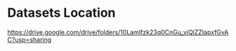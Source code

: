 # Datasets Location

https://drive.google.com/drive/folders/10LamIfzk23q0CnGu_viQlZZIapxfGvAC?usp=sharing
